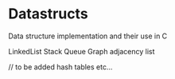 # Datastructs

Data structure implementation and their use in C 

LinkedList
Stack
Queue
Graph adjacency list

// to be added  hash tables etc...
